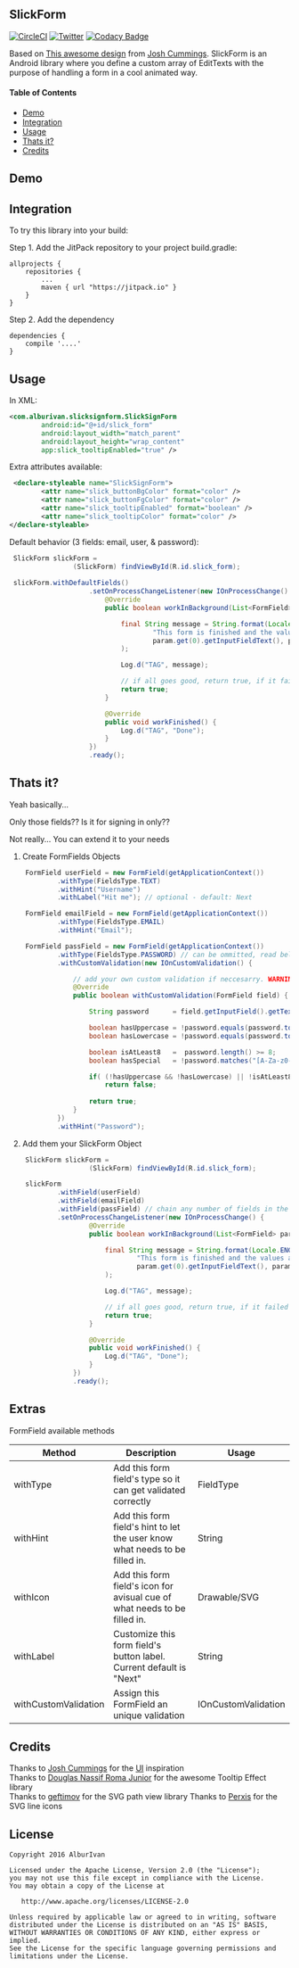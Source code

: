 ## SlickForm

[![CircleCI](https://img.shields.io/circleci/project/BrightFlair/PHP.Gt.svg?maxAge=2592000)](https://circleci.com/gh/AlburIvan/SlickForm/1)
[![Twitter](https://img.shields.io/badge/Twitter-%40AlburIvan-blue.svg?style=flat)](https://twitter.com/AlburIvan)
[![Codacy Badge](https://api.codacy.com/project/badge/Grade/7b66c5b5651044bb9c7a941bec7f0efc)](https://www.codacy.com/app/albur-ivan/SlickForm?utm_source=github.com&amp;utm_medium=referral&amp;utm_content=AlburIvan/SlickForm&amp;utm_campaign=Badge_Grade)


Based on [This awesome design][slick-form-page] from [Josh Cummings][dribbble-profile]. SlickForm is an Android library where you define a custom array of EditTexts with the purpose of handling a form in a cool animated way.


#### Table of Contents

* [Demo](#demo)
* [Integration](#integration)
* [Usage](#usage)
* [Thats it?](#thats-it)
* [Credits](#credits)


## Demo



## Integration

To try this library into your build:

Step 1. Add the JitPack repository to your project build.gradle:

	allprojects {
		repositories {
			...
			maven { url "https://jitpack.io" }
		}
	}
    
Step 2. Add the dependency

	dependencies {
		compile '....'
	}


## Usage

In XML:
```xml
<com.alburivan.slicksignform.SlickSignForm
        android:id="@+id/slick_form"
        android:layout_width="match_parent"
        android:layout_height="wrap_content"
        app:slick_tooltipEnabled="true" />
```

Extra attributes available:
```xml
 <declare-styleable name="SlickSignForm">
        <attr name="slick_buttonBgColor" format="color" />
        <attr name="slick_buttonFgColor" format="color" />
        <attr name="slick_tooltipEnabled" format="boolean" />
        <attr name="slick_tooltipColor" format="color" />
</declare-styleable>
```    


Default behavior (3 fields: email, user, & password):
```java
 SlickForm slickForm =
                (SlickForm) findViewById(R.id.slick_form);
                
 slickForm.withDefaultFields()
                    .setOnProcessChangeListener(new IOnProcessChange() {
                        @Override
                        public boolean workInBackground(List<FormField> param) {

                            final String message = String.format(Locale.ENGLISH,
                                    "This form is finished and the values are: first field: %s - second field: %s  - third field: %s",
                                    param.get(0).getInputFieldText(), param.get(1).getInputFieldText(), param.get(2).getInputFieldText()
                            );

                            Log.d("TAG", message);

                            // if all goes good, return true, if it failed return false
                            return true;
                        }

                        @Override
                        public void workFinished() {
                            Log.d("TAG", "Done");
                        }
                    })
                    .ready();
```

## Thats it?

Yeah basically...

Only those fields?? Is it for signing in only??

Not really... You can extend it to your needs

1. Create FormFields Objects

```java
	FormField userField = new FormField(getApplicationContext())
            .withType(FieldsType.TEXT)
            .withHint("Username")
            .withLabel("Hit me"); // optional - default: Next

    FormField emailField = new FormField(getApplicationContext())
            .withType(FieldsType.EMAIL)
            .withHint("Email");

    FormField passField = new FormField(getApplicationContext())
            .withType(FieldsType.PASSWORD) // can be ommitted, read below...
            .withCustomValidation(new IOnCustomValidation() {

            	// add your own custom validation if neccesarry. WARNING: it will override the FieldType to CUSTOM
                @Override
                public boolean withCustomValidation(FormField field) {

                    String password 	 = field.getInputField().getText().toString();

                    boolean hasUppercase = !password.equals(password.toLowerCase());
                    boolean hasLowercase = !password.equals(password.toUpperCase());

                    boolean isAtLeast8   =  password.length() >= 8;
                    boolean hasSpecial   = !password.matches("[A-Za-z0-9 ]*");

                    if( (!hasUppercase && !hasLowercase) || !isAtLeast8 || !hasSpecial )
                        return false;
                    
                    return true;
                }
            })
            .withHint("Password");
```

2. Add them your SlickForm Object

```java
 	SlickForm slickForm =
                	(SlickForm) findViewById(R.id.slick_form);

 	slickForm
            .withField(userField)
            .withField(emailField)
            .withField(passField) // chain any number of fields in the order of appearance
            .setOnProcessChangeListener(new IOnProcessChange() {
                    @Override
                    public boolean workInBackground(List<FormField> param) {

                        final String message = String.format(Locale.ENGLISH,
                                "This form is finished and the values are: first field: %s - second field: %s  - third field: %s",
                                param.get(0).getInputFieldText(), param.get(1).getInputFieldText(), param.get(2).getInputFieldText()
                        );

                        Log.d("TAG", message);

                        // if all goes good, return true, if it failed return false
                        return true;
                    }

                    @Override
                    public void workFinished() {
                        Log.d("TAG", "Done");
                    }
                })
                .ready();
```


## Extras

FormField available methods

|  Method   | Description 																																					|  Usage     | 
|-----------|---------------------------------------------------------------------------------------------------------------------------------------------------------------|------------|
| withType  |  Add this form field's type so it can get validated correctly													 												| FieldType  |
| withHint  |  Add this form field's hint to let the user know what needs to be filled in. 																					| String  	 |
| withIcon  |  Add this form field's icon for avisual cue of what needs to be filled in. 																					| Drawable/SVG   |
| withLabel	|  Customize this form field's button label. Current default is "Next"																							| String     |
| withCustomValidation |  Assign this FormField an unique validation 																										| IOnCustomValidation |




## Credits
Thanks to [Josh Cummings][dribbble-profile] for the [UI][slick-form-page] inspiration  
Thanks to [Douglas Nassif Roma Junior][tooltip-library] for the awesome Tooltip Effect library	
Thanks to [geftimov][svg-library] for the SVG path view library	
Thanks to [Perxis][perxis-link] for the SVG line icons


## License

	Copyright 2016 AlburIvan
	
	Licensed under the Apache License, Version 2.0 (the "License");
	you may not use this file except in compliance with the License.
	You may obtain a copy of the License at
	
	   http://www.apache.org/licenses/LICENSE-2.0
	
	Unless required by applicable law or agreed to in writing, software
	distributed under the License is distributed on an "AS IS" BASIS,
	WITHOUT WARRANTIES OR CONDITIONS OF ANY KIND, either express or implied.
	See the License for the specific language governing permissions and
	limitations under the License.
	


[dribbble-profile]: https://dribbble.com/joshcummingsdesign
[slick-form-page]: http://www.materialup.com/posts/sign-up-e226cb9b-e06d-4e8c-ba28-3e5837e1cd41
[tooltip-library]: https://github.com/douglasjunior/android-simple-tooltip
[svg-library]: https://github.com/geftimov/android-pathview
[perxis-link]: https://perxis.com 